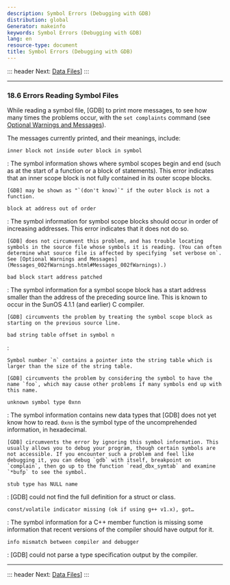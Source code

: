 ```yaml
---
description: Symbol Errors (Debugging with GDB)
distribution: global
Generator: makeinfo
keywords: Symbol Errors (Debugging with GDB)
lang: en
resource-type: document
title: Symbol Errors (Debugging with GDB)
---
```

::: header
Next: [Data Files](Data-Files.html#Data-Files)]
:::

---

### 18.6 Errors Reading Symbol Files

While reading a symbol file, [GDB] to print more messages, to see how many times the problems occur, with the `set complaints` command (see [Optional Warnings and Messages](Messages_002fWarnings.html#Messages_002fWarnings)).

The messages currently printed, and their meanings, include:

`inner block not inside outer block in symbol`

:   The symbol information shows where symbol scopes begin and end (such as at the start of a function or a block of statements). This error indicates that an inner scope block is not fully contained in its outer scope blocks.

```
[GDB] may be shown as "`(don't know)`" if the outer block is not a function.
```

`block at address out of order`

:   The symbol information for symbol scope blocks should occur in order of increasing addresses. This error indicates that it does not do so.

```
[GDB] does not circumvent this problem, and has trouble locating symbols in the source file whose symbols it is reading. (You can often determine what source file is affected by specifying `set verbose on`. See [Optional Warnings and Messages](Messages_002fWarnings.html#Messages_002fWarnings).)
```

`bad block start address patched`

:   The symbol information for a symbol scope block has a start address smaller than the address of the preceding source line. This is known to occur in the SunOS 4.1.1 (and earlier) C compiler.

```
[GDB] circumvents the problem by treating the symbol scope block as starting on the previous source line.
```

`bad string table offset in symbol n`

:

```
Symbol number `n` contains a pointer into the string table which is larger than the size of the string table.

[GDB] circumvents the problem by considering the symbol to have the name `foo`, which may cause other problems if many symbols end up with this name.
```

`unknown symbol type 0xnn`

:   The symbol information contains new data types that [GDB] does not yet know how to read. `0xnn` is the symbol type of the uncomprehended information, in hexadecimal.

```
[GDB] circumvents the error by ignoring this symbol information. This usually allows you to debug your program, though certain symbols are not accessible. If you encounter such a problem and feel like debugging it, you can debug `gdb` with itself, breakpoint on `complain`, then go up to the function `read_dbx_symtab` and examine `*bufp` to see the symbol.
```

`stub type has NULL name`

:   [GDB] could not find the full definition for a struct or class.

`const/volatile indicator missing (ok if using g++ v1.x), got…`

:   The symbol information for a C++ member function is missing some information that recent versions of the compiler should have output for it.

`info mismatch between compiler and debugger`

:   [GDB] could not parse a type specification output by the compiler.

---

::: header
Next: [Data Files](Data-Files.html#Data-Files)]
:::
